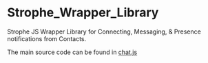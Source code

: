 Strophe_Wrapper_Library
=======================

Strophe JS Wrapper Library for Connecting, Messaging, &amp; Presence notifications from Contacts.

The main source code can be found in [chat.js](chat.js)


